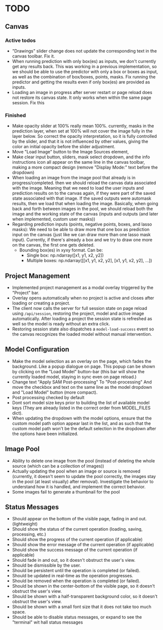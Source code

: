 # TODO

## Canvas
### Active todos
* "Drawings" slider change does not update the corresponding text in the canvas toolbar. Fix it.
* When running prediction with only box(es) as inputs, we don't currently get any results back. This was working in a previous implementation, so we should be able to use the predictor with only a box or boxes as input, as well as the combination of box/boxes, points, masks. Fix running the predictor and getting the results even if only box(es) are provided as inputs.
* Loading an image in progress after server restart or page reload does not restore its canvas state. It only works when within the same page session. Fix this


### Finished
* Make opacity slider at 100% really mean 100%. currently, masks in the prediction layer, when set at 100% will not cover the image fully in the layer below. So correct the opacity interpretation, so it is fully controlled by the slider, and that it is not influenced by other values, giving the color an initial opacity before the slider adjustment.
* Move "Load Image" button to the Image Sources element,
* Make clear input button, sliders, mask select dropdown, and the info instructions icon all appear on the same line in the canvas toolbar, making a more compact design  (remove "Display Mode:" text before the dropdown) 
* When loading an image from the image pool that already is in progress/completed. then we should reload the canvas data associated with the image. Meaning that we need to load the user inputs and prediction results on to the canvas again, if they were part of the saved state associated with that image. If the saved outputs were automask results, then we load that when loading the image. Basically, when going back and forth between images in the pool, we should reload both the image and the working state of the canvas (inputs and outputs (and later when implemented, custom user masks))
* Regarding prediction inputs (points, negative points, boxes, and lasso masks): We need to be able to draw more that one box as prediction input on the canvas (just like we can draw more than one lasso mask input). Currently, if there's already a box and we try to draw one more on the canvas, the first one gets deleted. 
   * Bounding box(es) in xyxy format. Can be:
     - Single box: np.ndarray([x1, y1, x2, y2])
     - Multiple boxes: np.ndarray([[x1, y1, x2, y2], [x1, y1, x2, y2], ...])


## Project Management
* Implemented project management as a modal overlay triggered by the "Project" bar.
* Overlay opens automatically when no project is active and closes after loading or creating a project.
* The client now calls the server for full session state on page reload using `/api/session`, restoring the project, model and active image automatically. After loading a project the session state is refreshed as well so the model is ready without an extra click.
* Restoring session state also dispatches a `model-load-success` event so the canvas recognizes the loaded model without manual intervention.

## Model Configuration
* Make the model selection as an overlay on the page, which fades the background. Like a popup dialogue on page. This popup can be shown by clicking on the "Load Model" button-bar (this bar will show the currently loaded model, staying in sync even on page reload.)
* Change text "Apply SAM Post-processing" To "Post-processing" And move the checkbox and text on the same line as the model dropdown and "Load Model" button (more compact). 
* Post processing checked by default
* Dont sort model size keys prior to building the list of available model keys (They are already listed in the correct order from MODEL_FILES dict).
* When updating the dropdown with the model options, ensure that the custom model path option appear last in the list, and as such that the custom model path won't be the default selection in the dropdown after the options have been initialized.

## Image Pool
* Ability to delete one image from the pool (instead of deleting the whole source (which can be a collection of images))
* Actually updating the pool when an image or source is removed (currently, it doesn't seem to update the pool correctly, the images stay in the pool (at least visually) after removal). Investigate the behavior to understand how it is handled, and implement the correct behavior.
* Some images fail to generate a thumbnail for the pool

## Status Messages
* Should appear on the bottom of the visible page, fading in and out. (lightweight)
* Should show the status of the current operation (loading, saving, processing, etc.)
* Should show the progress of the current operation (if applicable)
* Should show the error message of the current operation (if applicable)
* Should show the success message of the current operation (if applicable)
* Should fade in and out, so it doesn't obstruct the user's view.
* Should be dismissible by the user.
* Should be persistent until the operation is completed (or failed).
* Should be updated in real-time as the operation progresses.
* Should be removed when the operation is completed (or failed).
* Should be shown in the center-bottom of the visible page, so it doesn't obstruct the user's view.
* Should be shown with a half-transparent background color, so it doesn't obstruct the user's view.
* Should be shown with a small font size that it does not take too much space.
* Should be able to disable status messages, or expand to see the "terminal" wit hall status messages